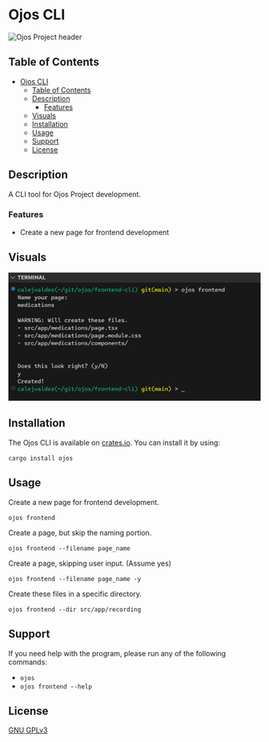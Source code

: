 # Ojos CLI

![Ojos Project header](https://ojosproject.org/images/header.png)

## Table of Contents

- [Ojos CLI](#ojos-cli)
  - [Table of Contents](#table-of-contents)
  - [Description](#description)
    - [Features](#features)
  - [Visuals](#visuals)
  - [Installation](#installation)
  - [Usage](#usage)
  - [Support](#support)
  - [License](#license)

## Description

A CLI tool for Ojos Project development.

### Features

- Create a new page for frontend development

## Visuals

![Using the Ojos CLI visual](.github/assets/visual.png)

## Installation

The Ojos CLI is available on [crates.io](https://crates.io/crates/ojos).
You can install it by using:

```shell
cargo install ojos
```

## Usage

Create a new page for frontend development.

```shell
ojos frontend
```

Create a page, but skip the naming portion.

```shell
ojos frontend --filename page_name
```

Create a page, skipping user input. (Assume yes)

```shell
ojos frontend --filename page_name -y
```

Create these files in a specific directory.

```shell
ojos frontend --dir src/app/recording
```

## Support

If you need help with the program, please run any of the following commands:

- `ojos`
- `ojos frontend --help`

## License

[GNU GPLv3](https://choosealicense.com/licenses/gpl-3.0/)
